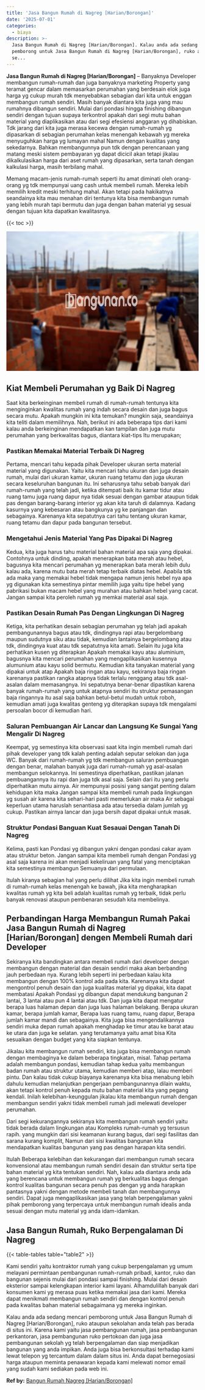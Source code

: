 ```yaml
---
title: 'Jasa Bangun Rumah di Nagreg [Harian/Borongan]'
date: '2025-07-01'
categories:
  - biaya
description: >-
  Jasa Bangun Rumah di Nagreg [Harian/Borongan]. Kalau anda ada sedang mencari
  pemborong untuk Jasa Bangun Rumah di Nagreg [Harian/Borongan], ruko ataupun
  se...
---
```


**Jasa Bangun Rumah di Nagreg \[Harian/Borongan\]** – Banyaknya Developer membangun rumah-rumah dan juga banyaknya marketing Property yang teramat gencar dalam memasarkan perumahan yang berdesain elok juga harga yg cukup murah tdk menyebabkan sebagian dari kita untuk enggan membangun rumah sendiri. Masih banyak diantara kita juga yang mau rumahnya dibangun sendiri. Mulai dari pondasi hingga finishing dibangun sendiri dengan tujuan supaya terkontrol apakah dari segi mutu bahan material yang diaplikasikan atau dari segi efesiensi anggaran yg dihabiskan. Tdk jarang dari kita juga merasa kecewa dengan rumah-rumah yg dipasarkan di sebagian perumahan kelas menengah kebawah yg mereka menyuguhkan harga yg lumayan mahal Namun dengan kualitas yang sekedarnya. Bahkan membangunnya pun tdk dengan perencanaan yang matang meski sistem pembayaran yg dapat dicicil akan tetapi jikalau dikalkulasikan harga dari aset rumah yang dipasarkan, serta tanah dengan kalkulasi harga, masih terbilang mahal.

Memang macam-jenis rumah-rumah seperti itu amat diminati oleh orang-orang yg tdk mempunyai uang cash untuk membeli rumah. Mereka lebih memilih kredit meski terhitung mahal. Akan tetapi pada hakikatnya seandainya kita mau menahan diri tentunya kita bisa membangun rumah yang lebih murah tapi bermutu dan juga dengan bahan material yg sesuai dengan tujuan kita dapatkan kwalitasnya.

{{< toc >}}

![Jasa Bangun Rumah di Nagreg [Harian/Borongan]](/images/borong-bangunan-16.png)

## Kiat Membeli Perumahan yg Baik Di Nagreg

Saat kita berkeinginan membeli rumah di rumah-rumah tentunya kita menginginkan kwalitas rumah yang indah secara desain dan juga bagus secara mutu. Apakah mungkin ini kita temukan? mungkin saja, seandainya kita teliti dalam memilihnya. Nah, berikut ini ada beberapa tips dari kami kalau anda berkeinginan mendapatkan kan tampilan dan juga mutu perumahan yang berkwalitas bagus, diantara kiat-tips Itu merupakan;

### Pastikan Memakai Material Terbaik Di Nagreg

Pertama, mencari tahu kepada pihak Developer ukuran serta material material yang digunakan. Yaitu kita mencari tahu ukuran dan juga desain rumah, mulai dari ukuran kamar, ukuran ruang tetamu dan juga ukuran secara keseluruhan bangunan itu. Ini seharusnya tahu sebab banyak dari rumah-rumah yang telah jadi, ketika ditempati baik itu kamar tidur atau ruang tamu juga ruang dapur nya tidak sesuai dengan gambar ataupun tidak pas dengan barang-barang interior yg akan kita taruh di dalamnya. Kadang kasurnya yang kebesaran atau bangkunya yg ke panjangan dan sebagainya. Karenanya kita sepatutnya cari tahu tentang ukuran kamar, ruang tetamu dan dapur pada bangunan tersebut.

### Mengetahui Jenis Material Yang Pas Dipakai Di Nagreg

Kedua, kita juga harus tahu material bahan material apa saja yang dipakai. Contohnya untuk dinding, apakah menerapkan bata merah atau hebel, bagusnya kita mencari perumahan yg menerapkan bata merah lebih dulu kalau ada, karena mutu bata merah tetap terbaik diatas hebel. Apabila tdk ada maka yang memakai hebel tidak mengapa namun jenis hebel nya apa yg digunakan kita semestinya pintar memilih juga yaitu tipe hebel yang pabrikasi bukan macam hebel yang murahan atau bahkan hebel yang cacat. Jangan sampai kita peroleh rumah yg memkai material asal saja.

### Pastikan Desain Rumah Pas Dengan Lingkungan Di Nagreg

Ketiga, kita perhatikan desain sebagian perumahan yg telah jadi apakah pembangunannya bagus atau tdk, dindingnya rapi atau bergelombang maupun sudutnya siku atau tidak, kemudian lantainya bergelombang atau tdk, dindingnya kuat atau tdk sepatutnya kita amati. Selain itu juga kita perhatikan kusen yg diterapkan Apakah memakai kayu atau aluminium, bagusnya kita mencari perumahan yang mengaplikasikan kusennya alumunium atau kayu solid bermutu. Kemudian kita tanyakan material yang dipakai untuk atap Apakah baja ringan atau kayu, sekiranya baja ringan karenanya pastikan rangka atapnya tidak terlalu renggang atau tdk asal-asalan dalam memasangnya. Ini sepatutnya benar-benar dipastikan karena banyak rumah-rumah yang untuk atapnya sendiri itu struktur pemasangan baja ringannya itu asal saja bahkan betul-betul mudah untuk roboh, kemudian amati juga kwalitas genteng yg diterapkan supaya tdk mengalami persoalan bocor di kemudian hari.

### Saluran Pembuangan Air Lancar dan Langsung Ke Sungai Yang Mengalir Di Nagreg

Keempat, yg semestinya kita observasi saat kita ingin membeli rumah dari pihak developer yang tdk kalah penting adalah seputar selokan dan juga WC. Banyak dari rumah-rumah yg tdk membangun saluran pembuangan dengan benar, malahan banyak juga dari rumah-rumah yg asal-asalan membangun selokannya. Ini semestinya diperhatikan, pastikan jalanan pembuangannya itu rapi dan juga tdk asal saja. Selain dari itu yang perlu diperhatikan mutu airnya. Air mempunyai posisi yang sangat penting dalam kehidupan kita maka Jangan sampai kita membeli rumah pada lingkungan yg susah air karena kita sehari-hari pasti memerlukan air maka Air sebagai keperluan utama haruslah senantiasa ada atau tersedia dalam jumlah yg cukup. Pastikan airnya lancar dan juga bersih dapat dipakai untuk masak.

### Struktur Pondasi Banguan Kuat Sesauai Dengan Tanah Di Nagreg

Kelima, pasti kan Pondasi yg dibangun yakni dengan pondasi cakar ayam atau struktur beton. Jangan sampai kita membeli rumah dengan Pondasi yg asal saja karena ini akan menjadi kekeliruan yang fatal yang menciptakan kita semestinya membangun Semuanya dari permulaan.

Itulah kiranya sebagian hal yang perlu dilihat Jika kita ingin membeli rumah di rumah-rumah kelas menengah ke bawah, jika kita mengharapkan kwalitas rumah yg kita beli adalah kualitas rumah yg terbaik, tidak perlu banyak renovasi ataupun pembenaran sesudah kita membelinya.

## Perbandingan Harga Membangun Rumah Pakai Jasa Bangun Rumah di Nagreg \[Harian/Borongan\] dengen Membeli Rumah dari Developer

Sekiranya kita bandingkan antara membeli rumah dari developer dengan membangun dengan material dan desain sendiri maka akan berbanding jauh perbedaan nya. Kurang lebih seperti ini perbedaan kalau kita membangun dengan 100% kontrol ada pada kita. Karenanya kita dapat mengontrol penuh desain dan juga kualitas material yg dipakai, kita dapat membatasi Apakah Pondasi yg dibangun dapat mendukung bangunan 2 lantai, 3 lantai atau pun 4 lantai atau tdk. Dan juga kita dapat mengatur berapa luas halaman depan dan juga luas halaman belakang. Berapa ukuran kamar, berapa jumlah kamar, Berapa luas ruang tamu, ruang dapur, Berapa jumlah kamar mandi dan sebagainya. Kita juga bisa mengendalikannya sendiri muka depan rumah apakah menghadap ke timur atau ke barat atau ke utara dan juga ke selatan. yang terutamanya yaitu amat bisa Kita sesuaikan dengan budget yang kita siapkan tentunya.

Jikalau kita membangun rumah sendiri, kita juga bisa membangun rumah dengan membaginya ke dalam beberapa tingkatan, misal. Tahap pertama adalah membangun pondasi, kemudian tahap kedua yaitu membangun badan rumah atau struktur utama, kemudian memberi atap, lalau memberi pintu. Dan kalau tidak cukup biayanya karenanya kita bisa menabung lebih dahulu kemudian melanjutkan pengerjaan pembangunannya dilain waktu, akan tetapi kontrol penuh kepada mutu bahan material kita yang pegang kendali. Inilah kelebihan-keunggulan jikalau kita membangun rumah dengan membangun sendiri yakni tidak membeli rumah jadi melewati developer perumahan.

Dari segi kekurangannya sekiranya kita membangun rumah sendiri yaitu tidak berada dalam lingkungan atau Kompleks rumah-rumah yg tersusun rapih. yang mungkin dari sisi keamanan kurang bagus, dari segi fasilitas dan sarana kurang komplit, Namun dari sisi kwalitas bangunan kita mendapatkan kualitas bangunan yang pas dengan harapan kita sendiri.

Itulah Beberapa kelebihan dan kekurangan dari membangun rumah secara konvensional atau membangun rumah sendiri desain dan struktur serta tipe bahan material yg kita tentukan sendiri. Nah, kalau ada diantara anda ada yang berencana untuk membangun rumah yg berkualitas bagus dengan kontrol kualitas bangunan secara penuh pas dengan yg anda harapkan pantasnya yakni dengan metode membeli tanah dan membangunnya sendiri. Dapat juga mengaplikasikan jasa yang telah berpengalaman yakni pihak pemborong yang terpercaya untuk membangun rumah idealis anda sesuai dengan mutu material yg anda idam-idamkan.

## Jasa Bangun Rumah, Ruko Berpengalaman Di Nagreg

{{< table-tables table="table2" >}}

Kami sendiri yaitu kontraktor rumah yang cukup berpengalaman yg umum melayani permintaan pembangunan rumah-rumah pribadi, kantor, ruko dan bangunan sejenis mulai dari pondasi sampai finishing. Mulai dari desain eksterior sampai kelengkapan interior kami layani. Alhamdulillah banyak dari konsumen kami yg merasa puas ketika memakai jasa dari kami. Mereka dapat menikmati membangun rumah sendiri dan dengan kontrol penuh pada kwalitas bahan material sebagaimana yg mereka inginkan.

Kalau anda ada sedang mencari pemborong untuk Jasa Bangun Rumah di Nagreg \[Harian/Borongan\], ruko ataupun sekolahan anda telah pas berada di situs ini. Karena kami yaitu jasa pembangunan rumah, jasa pembangunan perkantoran, jasa pembangunan ruko pertokoan dan juga jasa pembangunan sekolah yg telah berpengalaman dan siap menjadikan bangunan yang anda impikan. Anda juga bisa berkonsultasi terhadap kami lewat telepon yg tercantum dalam dalam situs ini. Anda dapat bernegosiasi harga ataupun meminta penawaran kepada kami melewati nomor email yang sudah kami sediakan pada web ini.

**Ref by:** [Bangun Rumah Nagreg [Harian/Borongan]](https://id.wikipedia.org/wiki/Bangun)
